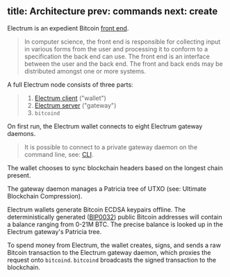 title: Architecture
prev: commands
next: create
---

Electrum is an expedient Bitcoin [front
end](https://en.wikipedia.org/wiki/Front_and_back_ends).

> In computer science, the front end is responsible for collecting input
> in various forms from the user and processing it to conform to a
> specification the back end can use. The front end is an interface
> between the user and the back end. The front and back ends may be
> distributed amongst one or more systems.

A full Electrum node consists of three parts:

> 1. [Electrum client](https://github.com/spesmilo/electrum) ("wallet")
> 2. [Electrum server](https://github.com/spesmilo/electrum-server) ("gateway")
> 3. `bitcoind`

On first run, the Electrum wallet connects to eight Electrum gateway
daemons.

> It is possible to connect to a private gateway daemon on the command
> line, see: [CLI](https://docs.electrum.org/cli).

The wallet chooses to sync blockchain headers based on the longest
chain present.

The gateway daemon manages a Patricia tree of UTXO (see: Ultimate
Blockchain Compression).

Electrum wallets generate Bitcoin ECDSA
keypairs offline. The deterministically generated
([BIP0032](https://en.bitcoin.it/wiki/BIP_0032)) public Bitcoin addresses
will contain a balance ranging from 0-21M BTC. The precise balance is
looked up in the Electrum gateway's Patricia tree.

To spend money from Electrum, the wallet creates, signs, and sends a raw
Bitcoin transaction to the Electrum gateway daemon, which proxies the
request onto `bitcoind`. `bitcoind` broadcasts the signed transaction
to the blockchain.
